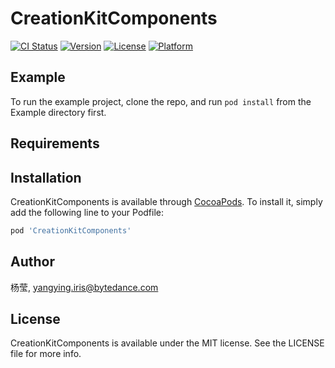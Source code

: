 # CreationKitComponents

[![CI Status](https://img.shields.io/travis/杨莹/CreationKitComponents.svg?style=flat)](https://travis-ci.org/杨莹/CreationKitComponents)
[![Version](https://img.shields.io/cocoapods/v/CreationKitComponents.svg?style=flat)](https://cocoapods.org/pods/CreationKitComponents)
[![License](https://img.shields.io/cocoapods/l/CreationKitComponents.svg?style=flat)](https://cocoapods.org/pods/CreationKitComponents)
[![Platform](https://img.shields.io/cocoapods/p/CreationKitComponents.svg?style=flat)](https://cocoapods.org/pods/CreationKitComponents)

## Example

To run the example project, clone the repo, and run `pod install` from the Example directory first.

## Requirements

## Installation

CreationKitComponents is available through [CocoaPods](https://cocoapods.org). To install
it, simply add the following line to your Podfile:

```ruby
pod 'CreationKitComponents'
```

## Author

杨莹, yangying.iris@bytedance.com

## License

CreationKitComponents is available under the MIT license. See the LICENSE file for more info.
